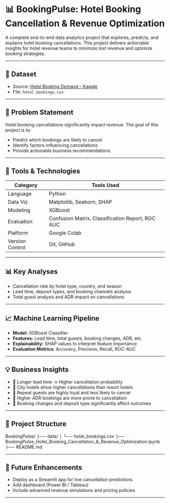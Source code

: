 # 📊 BookingPulse: Hotel Booking Cancellation & Revenue Optimization

A complete end-to-end data analytics project that explores, predicts, and explains hotel booking cancellations. This project delivers actionable insights for hotel revenue teams to minimize lost revenue and optimize booking strategies.

---

## 📁 Dataset

- Source: [Hotel Booking Demand – Kaggle](https://www.kaggle.com/datasets/jessemostipak/hotel-booking-demand)
- File: `hotel_bookings.csv`

---

## 🧠 Problem Statement

Hotel booking cancellations significantly impact revenue. The goal of this project is to:

- Predict which bookings are likely to cancel
- Identify factors influencing cancellations
- Provide actionable business recommendations

---

## 🔧 Tools & Technologies

| Category | Tools Used |
|----------|------------|
| Language | Python |
| Data Viz | Matplotlib, Seaborn, SHAP |
| Modeling | XGBoost |
| Evaluation | Confusion Matrix, Classification Report, ROC AUC |
| Platform | Google Colab |
| Version Control | Git, GitHub |

---

## 📊 Key Analyses

- Cancellation rate by hotel type, country, and season
- Lead time, deposit types, and booking channels analysis
- Total guest analysis and ADR impact on cancellations

---

## 📈 Machine Learning Pipeline

- **Model:** XGBoost Classifier  
- **Features:** Lead time, total guests, booking changes, ADR, etc.  
- **Explainability:** SHAP values to interpret feature importance  
- **Evaluation Metrics:** Accuracy, Precision, Recall, ROC-AUC

---

## 💡 Business Insights

- 📌 Longer lead time → Higher cancellation probability  
- 📌 City hotels show higher cancellations than resort hotels  
- 📌 Repeat guests are highly loyal and less likely to cancel  
- 📌 Higher ADR bookings are more prone to cancellation  
- 📌 Booking changes and deposit type significantly affect outcomes

---

## 📁 Project Structure

BookingPulse/
├── data/
│ └── hotel_bookings.csv
├── BookingPulse_Hotel_Booking_Cancellation_&_Revenue_Optimization.ipynb
├── README.md



---

## 📌 Future Enhancements

- Deploy as a Streamlit app for live cancellation predictions
- Add dashboard (Power BI / Tableau)
- Include advanced revenue simulations and pricing policies

---

